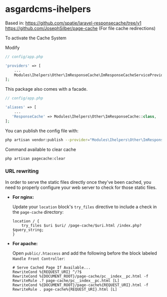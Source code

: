 # asgardcms-ihelpers

Based in:
https://github.com/spatie/laravel-responsecache/tree/v1
https://github.com/JosephSilber/page-cache (For file cache redirections)

To activate the Cache System

Modify

```php
// config/app.php

'providers' => [
    ...
    Modules\Ihelpers\Other\ImResponseCache\ImResponseCacheServiceProvider::class,
];
```

This package also comes with a facade.

```php
// config/app.php

'aliases' => [
    ...
   'ResponseCache' => Modules\Ihelpers\Other\ImResponseCache::class,
];
```

You can publish the config file with:
```bash
php artisan vendor:publish --provider="Modules\Ihelpers\Other\ImResponseCache\ImResponseCacheServiceProvider"
```

Command available to clear cache

```bash
php artisan pagecache:clear
```

### URL rewriting

In order to serve the static files directly once they've been cached, you need to properly configure your web server to check for those static files.

- **For nginx:**

    Update your `location` block's `try_files` directive to include a check in the `page-cache` directory:

    ```nginxconf
    location / {
        try_files $uri $uri/ /page-cache/$uri.html /index.php?$query_string;
    }
    ```

- **For apache:**

    Open `public/.htaccess` and add the following before the block labeled `Handle Front Controller`:

    ```apacheconf
    # Serve Cached Page If Available...
    RewriteCond %{REQUEST_URI} ^/?$
    RewriteCond %{DOCUMENT_ROOT}/page-cache/pc__index__pc.html -f
    RewriteRule .? page-cache/pc__index__pc.html [L]
    RewriteCond %{DOCUMENT_ROOT}/page-cache%{REQUEST_URI}.html -f
    RewriteRule . page-cache%{REQUEST_URI}.html [L]
    ```